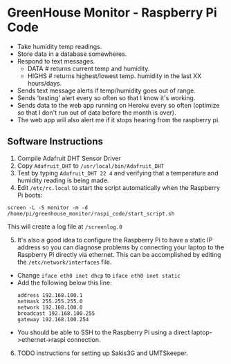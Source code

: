 # GreenHouse Monitor - Raspberry Pi Code

- Take humidity temp readings.
- Store data in a database somewheres.
- Respond to text messages.
  - DATA # returns current temp and humidity.
  - HIGHS # returns highest/lowest temp. humidity in the last XX
    hours/days.
- Sends text message alerts if temp/humidity goes out of range.
- Sends 'testing' alert every so often so that I know it's working.
- Sends data to the web app running on Heroku every so often (optimize
  so that I don't run out of data before the month is over).
- The web app will also alert me if it stops hearing from the raspberry
  pi.

## Software Instructions

1. Compile Adafruit DHT Sensor Driver
2. Copy `Adafruit_DHT` to `/usr/local/bin/Adafruit_DHT`
3. Test by typing `Adafruit_DHT 22 4` and verifying that a temperature and humidity reading is being made.
4. Edit `/etc/rc.local` to start the script automatically when the Raspberry Pi boots:
```
screen -L -S monitor -m -d /home/pi/greenhouse_monitor/raspi_code/start_script.sh
```

This will create a log file at `/screenlog.0`

5. It's also a good idea to configure the Raspberry Pi to have a static
IP address so you can diagnose problems by connecting your laptop to the
Raspberry Pi directly via ethernet. This can be accomplished by editing
the `/etc/network/interfaces` file.

  - Change `iface eth0 inet dhcp` to `iface eth0 inet static`
  - Add the following below this line:
    ``` 
    address 192.168.100.1
    netmask 255.255.255.0
    network 192.168.100.0
    broadcast 192.168.100.255
    gateway 192.168.100.254
    ```
  - You should be able to SSH to the Raspberry Pi using a direct
    laptop->ethernet->raspi connection.

6. TODO instructions for setting up Sakis3G and UMTSkeeper.
